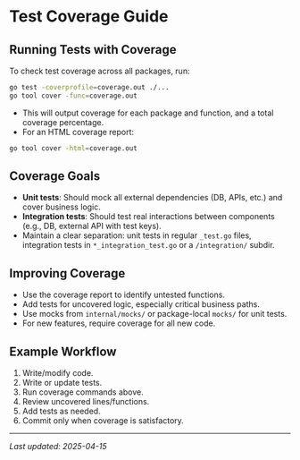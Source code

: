 # Test Coverage Guide

## Running Tests with Coverage

To check test coverage across all packages, run:

```sh
go test -coverprofile=coverage.out ./...
go tool cover -func=coverage.out
```

- This will output coverage for each package and function, and a total coverage percentage.
- For an HTML coverage report:

```sh
go tool cover -html=coverage.out
```

## Coverage Goals

- **Unit tests**: Should mock all external dependencies (DB, APIs, etc.) and cover business logic.
- **Integration tests**: Should test real interactions between components (e.g., DB, external API with test keys).
- Maintain a clear separation: unit tests in regular `_test.go` files, integration tests in `*_integration_test.go` or a `/integration/` subdir.

## Improving Coverage

- Use the coverage report to identify untested functions.
- Add tests for uncovered logic, especially critical business paths.
- Use mocks from `internal/mocks/` or package-local `mocks/` for unit tests.
- For new features, require coverage for all new code.

## Example Workflow

1. Write/modify code.
2. Write or update tests.
3. Run coverage commands above.
4. Review uncovered lines/functions.
5. Add tests as needed.
6. Commit only when coverage is satisfactory.

---

_Last updated: 2025-04-15_
